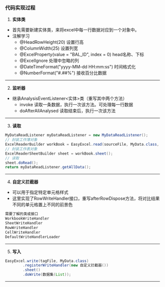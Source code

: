 ### 代码实现过程
1. **实体类**
- 首先需要新建实体类，来将excel中每一行数据对应到一个对象中。
- 注解学习
    - @HeadRowHeight(20) 设置行高
    - @ColumnWidth(25) 设置列宽
    - @ExcelProperty(value = "BAL_ID", index = 0) head名称、下标
    - @ExcelIgnore 处理中忽略的列
    - @DateTimeFormat("yyyy-MM-dd HH:mm:ss") 时间格式化
    - @NumberFormat("#.##%") 接收百分比数据
---

2. **监听器**
- 继承AnalysisEventListener<实体>类（重写其中两个方法）
    - invoke 读取一条数据，执行一次该方法。可处理每一行数据
    - doAfterAllAnalysed 读取结束后，执行一次该方法

---

3. **读取**
```java
MyDataReadListener myDataReadListener = new MyDataReadListener();
// 封装工作薄对象
ExcelReaderBuilder workBook = EasyExcel.read(sourceFile, MyData.class, myDataReadListener);
// 封装工作表对象
ExcelReaderSheetBuilder sheet = workBook.sheet();
// 读取
sheet.doRead();
return myDataReadListener.getAllData();
```

---
4. **自定义拦截器**
- 可以用于指定特定单元格样式
- 这里实现了RowWriteHandler接口，重写afterRowDispose方法，将对比结果不同的单元格置上不同的前景色
```java
需要了解的类或接口
WorkbookWriteHandler
SheetWriteHandler
RowWriteHandler
CellWriteHandler
DefaultWriteHandlerLoader
```

---

5. **写入**

```java
EasyExcel.write(tagFile, MyData.class)
        .registerWriteHandler(new 自定义拦截器())
        .sheet()
        .doWrite(数据集(List));
```

---

